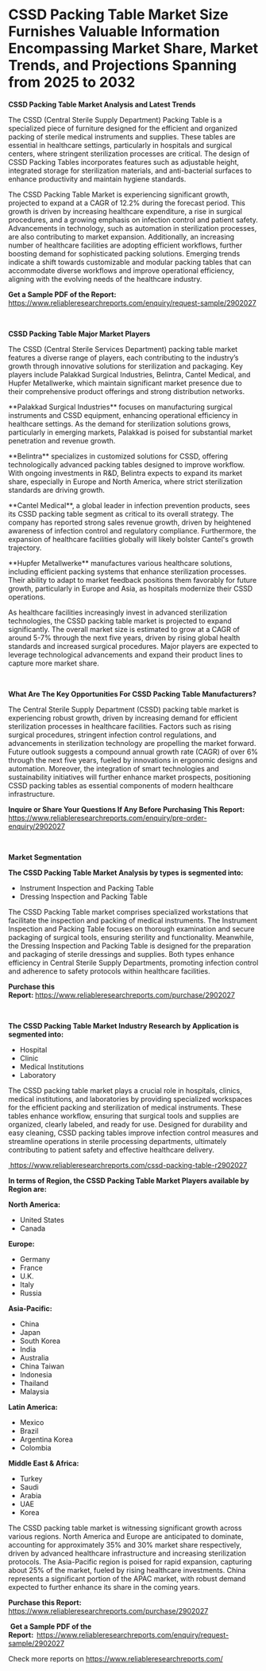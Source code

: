 <p><h1>CSSD Packing Table Market Size Furnishes Valuable Information Encompassing Market Share, Market Trends, and Projections Spanning from 2025 to 2032</h1></p><p><strong>CSSD Packing Table Market Analysis and Latest Trends</strong></p>
<p><p>The CSSD (Central Sterile Supply Department) Packing Table is a specialized piece of furniture designed for the efficient and organized packing of sterile medical instruments and supplies. These tables are essential in healthcare settings, particularly in hospitals and surgical centers, where stringent sterilization processes are critical. The design of CSSD Packing Tables incorporates features such as adjustable height, integrated storage for sterilization materials, and anti-bacterial surfaces to enhance productivity and maintain hygiene standards.</p><p>The CSSD Packing Table Market is experiencing significant growth, projected to expand at a CAGR of 12.2% during the forecast period. This growth is driven by increasing healthcare expenditure, a rise in surgical procedures, and a growing emphasis on infection control and patient safety. Advancements in technology, such as automation in sterilization processes, are also contributing to market expansion. Additionally, an increasing number of healthcare facilities are adopting efficient workflows, further boosting demand for sophisticated packing solutions. Emerging trends indicate a shift towards customizable and modular packing tables that can accommodate diverse workflows and improve operational efficiency, aligning with the evolving needs of the healthcare industry.</p></p>
<p><strong>Get a Sample PDF of the Report:&nbsp;</strong> <a href="https://www.reliableresearchreports.com/enquiry/request-sample/2902027?utm_campaign=2960&utm_medium=2&utm_source=Github&utm_content=ia&utm_term=11032025&utm_id=cssd-packing-table">https://www.reliableresearchreports.com/enquiry/request-sample/2902027</a></p>
<p>&nbsp;</p>
<p><strong>CSSD Packing Table Major Market Players</strong></p>
<p><p>The CSSD (Central Sterile Services Department) packing table market features a diverse range of players, each contributing to the industry’s growth through innovative solutions for sterilization and packaging. Key players include Palakkad Surgical Industries, Belintra, Cantel Medical, and Hupfer Metallwerke, which maintain significant market presence due to their comprehensive product offerings and strong distribution networks.</p><p>**Palakkad Surgical Industries** focuses on manufacturing surgical instruments and CSSD equipment, enhancing operational efficiency in healthcare settings. As the demand for sterilization solutions grows, particularly in emerging markets, Palakkad is poised for substantial market penetration and revenue growth.</p><p>**Belintra** specializes in customized solutions for CSSD, offering technologically advanced packing tables designed to improve workflow. With ongoing investments in R&D, Belintra expects to expand its market share, especially in Europe and North America, where strict sterilization standards are driving growth.</p><p>**Cantel Medical**, a global leader in infection prevention products, sees its CSSD packing table segment as critical to its overall strategy. The company has reported strong sales revenue growth, driven by heightened awareness of infection control and regulatory compliance. Furthermore, the expansion of healthcare facilities globally will likely bolster Cantel's growth trajectory.</p><p>**Hupfer Metallwerke** manufactures various healthcare solutions, including efficient packing systems that enhance sterilization processes. Their ability to adapt to market feedback positions them favorably for future growth, particularly in Europe and Asia, as hospitals modernize their CSSD operations.</p><p>As healthcare facilities increasingly invest in advanced sterilization technologies, the CSSD packing table market is projected to expand significantly. The overall market size is estimated to grow at a CAGR of around 5-7% through the next five years, driven by rising global health standards and increased surgical procedures. Major players are expected to leverage technological advancements and expand their product lines to capture more market share.</p></p>
<p>&nbsp;</p>
<p><strong>What Are The Key Opportunities For CSSD Packing Table Manufacturers?</strong></p>
<p><p>The Central Sterile Supply Department (CSSD) packing table market is experiencing robust growth, driven by increasing demand for efficient sterilization processes in healthcare facilities. Factors such as rising surgical procedures, stringent infection control regulations, and advancements in sterilization technology are propelling the market forward. Future outlook suggests a compound annual growth rate (CAGR) of over 6% through the next five years, fueled by innovations in ergonomic designs and automation. Moreover, the integration of smart technologies and sustainability initiatives will further enhance market prospects, positioning CSSD packing tables as essential components of modern healthcare infrastructure.</p></p>
<p><strong>Inquire or Share Your Questions If Any Before Purchasing This Report:</strong> <a href="https://www.reliableresearchreports.com/enquiry/pre-order-enquiry/2902027?utm_campaign=2960&utm_medium=2&utm_source=Github&utm_content=ia&utm_term=11032025&utm_id=cssd-packing-table">https://www.reliableresearchreports.com/enquiry/pre-order-enquiry/2902027</a></p>
<p>&nbsp;</p>
<p><strong>Market Segmentation</strong></p>
<p><strong>The CSSD Packing Table Market Analysis by types is segmented into:</strong></p>
<p><ul><li>Instrument Inspection and Packing Table</li><li>Dressing Inspection and Packing Table</li></ul></p>
<p><p>The CSSD Packing Table market comprises specialized workstations that facilitate the inspection and packing of medical instruments. The Instrument Inspection and Packing Table focuses on thorough examination and secure packaging of surgical tools, ensuring sterility and functionality. Meanwhile, the Dressing Inspection and Packing Table is designed for the preparation and packaging of sterile dressings and supplies. Both types enhance efficiency in Central Sterile Supply Departments, promoting infection control and adherence to safety protocols within healthcare facilities.</p></p>
<p><strong>Purchase this Report:&nbsp;</strong><a href="https://www.reliableresearchreports.com/purchase/2902027?utm_campaign=2960&utm_medium=2&utm_source=Github&utm_content=ia&utm_term=11032025&utm_id=cssd-packing-table">https://www.reliableresearchreports.com/purchase/2902027</a></p>
<p>&nbsp;</p>
<p><strong>The CSSD Packing Table Market Industry Research by Application is segmented into:</strong></p>
<p><ul><li>Hospital</li><li>Clinic</li><li>Medical Institutions</li><li>Laboratory</li></ul></p>
<p><p>The CSSD packing table market plays a crucial role in hospitals, clinics, medical institutions, and laboratories by providing specialized workspaces for the efficient packing and sterilization of medical instruments. These tables enhance workflow, ensuring that surgical tools and supplies are organized, clearly labeled, and ready for use. Designed for durability and easy cleaning, CSSD packing tables improve infection control measures and streamline operations in sterile processing departments, ultimately contributing to patient safety and effective healthcare delivery.</p></p>
<p><a href="https://www.reliableresearchreports.com/cssd-packing-table-r2902027?utm_campaign=2960&utm_medium=2&utm_source=Github&utm_content=ia&utm_term=11032025&utm_id=cssd-packing-table">&nbsp;https://www.reliableresearchreports.com/cssd-packing-table-r2902027</a></p>
<p><strong>In terms of Region, the CSSD Packing Table Market Players available by Region are:</strong></p>
<p>
    <p> <strong> North America: </strong>
        <ul>
            <li>United States</li>
            <li>Canada</li>
        </ul>
        </p> 
    <p> <strong> Europe: </strong>
        <ul>
            <li>Germany</li>
            <li>France</li>
            <li>U.K.</li>
            <li>Italy</li>
            <li>Russia</li>
        </ul>
        </p> 
    <p> <strong> Asia-Pacific: </strong>
        <ul>
            <li>China</li>
            <li>Japan</li>
            <li>South Korea</li>
            <li>India</li>
            <li>Australia</li>
            <li>China Taiwan</li>
            <li>Indonesia</li>
            <li>Thailand</li>
            <li>Malaysia</li>
        </ul>
        </p> 
    <p> <strong> Latin America: </strong>
        <ul>
            <li>Mexico</li>
            <li>Brazil</li>
            <li>Argentina Korea</li>
            <li>Colombia</li>
        </ul>
        </p> 
    <p> <strong> Middle East & Africa: </strong>
        <ul>
            <li>Turkey</li>
            <li>Saudi</li>
            <li>Arabia</li>
            <li>UAE</li>
            <li>Korea</li>
        </ul>
    </p>
    </p>
<p><p>The CSSD packing table market is witnessing significant growth across various regions. North America and Europe are anticipated to dominate, accounting for approximately 35% and 30% market share respectively, driven by advanced healthcare infrastructure and increasing sterilization protocols. The Asia-Pacific region is poised for rapid expansion, capturing about 25% of the market, fueled by rising healthcare investments. China represents a significant portion of the APAC market, with robust demand expected to further enhance its share in the coming years.</p></p>
<p><strong>Purchase this Report: </strong><a href="https://www.reliableresearchreports.com/purchase/2902027?utm_campaign=2960&utm_medium=2&utm_source=Github&utm_content=ia&utm_term=11032025&utm_id=cssd-packing-table">https://www.reliableresearchreports.com/purchase/2902027</a></p>
<p>&nbsp;<strong>Get a Sample PDF of the Report:&nbsp;&nbsp;</strong><a href="https://www.reliableresearchreports.com/enquiry/request-sample/2902027?utm_campaign=2960&utm_medium=2&utm_source=Github&utm_content=ia&utm_term=11032025&utm_id=cssd-packing-table">https://www.reliableresearchreports.com/enquiry/request-sample/2902027</a></p>
<p><strong></strong></p>
<p>Check more reports on <a href="https://www.reliableresearchreports.com/?utm_campaign=2960&utm_medium=2&utm_source=Github&utm_content=ia&utm_term=11032025&utm_id=cssd-packing-table">https://www.reliableresearchreports.com/</a></p>